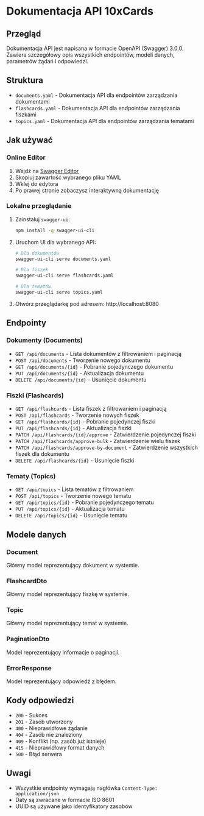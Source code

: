 # Dokumentacja API 10xCards

## Przegląd

Dokumentacja API jest napisana w formacie OpenAPI (Swagger) 3.0.0. Zawiera szczegółowy opis wszystkich endpointów, modeli danych, parametrów żądań i odpowiedzi.

## Struktura

- `documents.yaml` - Dokumentacja API dla endpointów zarządzania dokumentami
- `flashcards.yaml` - Dokumentacja API dla endpointów zarządzania fiszkami
- `topics.yaml` - Dokumentacja API dla endpointów zarządzania tematami

## Jak używać

### Online Editor

1. Wejdź na [Swagger Editor](https://editor.swagger.io/)
2. Skopiuj zawartość wybranego pliku YAML
3. Wklej do edytora
4. Po prawej stronie zobaczysz interaktywną dokumentację

### Lokalne przeglądanie

1. Zainstaluj `swagger-ui`:
   ```bash
   npm install -g swagger-ui-cli
   ```

2. Uruchom UI dla wybranego API:
   ```bash
   # Dla dokumentów
   swagger-ui-cli serve documents.yaml

   # Dla fiszek
   swagger-ui-cli serve flashcards.yaml

   # Dla tematów
   swagger-ui-cli serve topics.yaml
   ```

3. Otwórz przeglądarkę pod adresem: http://localhost:8080

## Endpointy

### Dokumenty (Documents)

- `GET /api/documents` - Lista dokumentów z filtrowaniem i paginacją
- `POST /api/documents` - Tworzenie nowego dokumentu
- `GET /api/documents/{id}` - Pobranie pojedynczego dokumentu
- `PUT /api/documents/{id}` - Aktualizacja dokumentu
- `DELETE /api/documents/{id}` - Usunięcie dokumentu

### Fiszki (Flashcards)

- `GET /api/flashcards` - Lista fiszek z filtrowaniem i paginacją
- `POST /api/flashcards` - Tworzenie nowych fiszek
- `GET /api/flashcards/{id}` - Pobranie pojedynczej fiszki
- `PUT /api/flashcards/{id}` - Aktualizacja fiszki
- `PATCH /api/flashcards/{id}/approve` - Zatwierdzenie pojedynczej fiszki
- `PATCH /api/flashcards/approve-bulk` - Zatwierdzenie wielu fiszek
- `PATCH /api/flashcards/approve-by-document` - Zatwierdzenie wszystkich fiszek dla dokumentu
- `DELETE /api/flashcards/{id}` - Usunięcie fiszki

### Tematy (Topics)

- `GET /api/topics` - Lista tematów z filtrowaniem
- `POST /api/topics` - Tworzenie nowego tematu
- `GET /api/topics/{id}` - Pobranie pojedynczego tematu
- `PUT /api/topics/{id}` - Aktualizacja tematu
- `DELETE /api/topics/{id}` - Usunięcie tematu

## Modele danych

### Document

Główny model reprezentujący dokument w systemie.

### FlashcardDto

Główny model reprezentujący fiszkę w systemie.

### Topic

Główny model reprezentujący temat w systemie.

### PaginationDto

Model reprezentujący informacje o paginacji.

### ErrorResponse

Model reprezentujący odpowiedź z błędem.

## Kody odpowiedzi

- `200` - Sukces
- `201` - Zasób utworzony
- `400` - Nieprawidłowe żądanie
- `404` - Zasób nie znaleziony
- `409` - Konflikt (np. zasób już istnieje)
- `415` - Nieprawidłowy format danych
- `500` - Błąd serwera

## Uwagi

- Wszystkie endpointy wymagają nagłówka `Content-Type: application/json`
- Daty są zwracane w formacie ISO 8601
- UUID są używane jako identyfikatory zasobów 